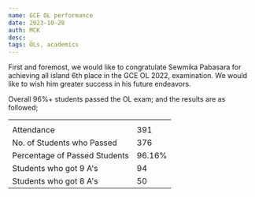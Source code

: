 ```yaml
---
name: GCE OL performance
date: 2023-10-28
auth: MCK
desc: _
tags: OLs, academics
---
```


First and foremost, we would like to congratulate Sewmika Pabasara for achieving all island 6th place in the GCE OL 2022, examination. We would like to wish him greater success in his future endeavors.

Overall 96%+ students passed the OL exam; and the results are as followed;

<table> <tr> <th></th> <th></th> </tr> <tr> <td>Attendance</td> <td>391</td> </tr> <tr> <td>No. of Students who Passed</td> <td>376</td> </tr> <tr> <td>Percentage of Passed Students</td> <td>96.16%</td> </tr> <tr> <td>Students who got 9 A's</td> <td>94</td> </tr> <tr> <td>Students who got 8 A's</td> <td>50</td> </tr> </table>


